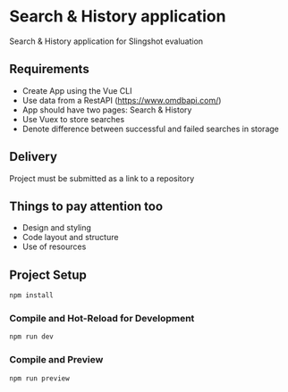 # Search &amp; History application

Search &amp; History application for Slingshot evaluation

## Requirements

- Create App using the Vue CLI
- Use data from a RestAPI (https://www.omdbapi.com/)
- App should have two pages: Search & History
- Use Vuex to store searches
- Denote difference between successful and failed searches in storage

## Delivery

Project must be submitted as a link to a repository

## Things to pay attention too

- Design and styling
- Code layout and structure
- Use of resources

## Project Setup

```sh
npm install
```

### Compile and Hot-Reload for Development

```sh
npm run dev
```

### Compile and Preview

```sh
npm run preview
```
